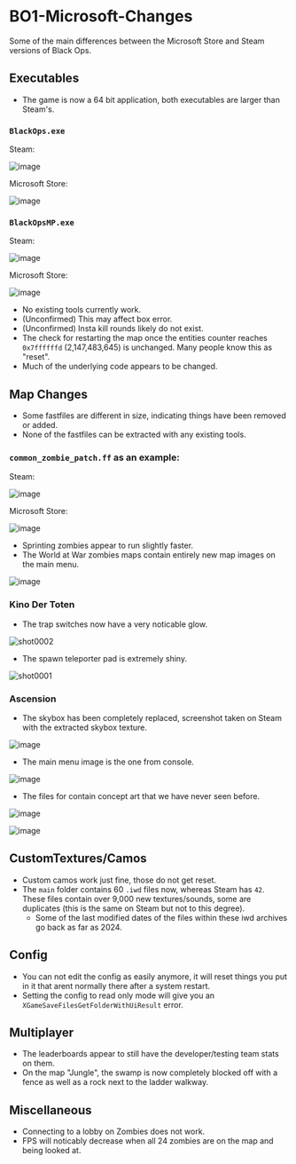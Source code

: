 # BO1-Microsoft-Changes
Some of the main differences between the Microsoft Store and Steam versions of Black Ops.

## Executables
- The game is now a 64 bit application, both executables are larger than Steam's.

### `BlackOps.exe`

Steam:

![image](https://github.com/user-attachments/assets/6e9484d8-3336-4336-8c6e-383830ef23e4)

Microsoft Store:

![image](https://github.com/user-attachments/assets/faafd129-58c1-4d74-bf11-ff512c70acc3)

### `BlackOpsMP.exe`

Steam:

![image](https://github.com/user-attachments/assets/b27328c8-1fa1-45cd-8e7f-846c34c193ce)

Microsoft Store:

![image](https://github.com/user-attachments/assets/a549f5c6-df79-45be-bf6a-e9c4fb826a17)

- No existing tools currently work.
- (Unconfirmed) This may affect box error.
- (Unconfirmed) Insta kill rounds likely do not exist.
- The check for restarting the map once the entities counter reaches `0x7ffffffd` (2,147,483,645) is unchanged. Many people know this as "reset".
- Much of the underlying code appears to be changed.

## Map Changes
- Some fastfiles are different in size, indicating things have been removed or added.
- None of the fastfiles can be extracted with any existing tools.

### `common_zombie_patch.ff` as an example:

Steam:

![image](https://github.com/user-attachments/assets/a10c60f1-43d1-40cd-948e-66780f0ed92d)

Microsoft Store:

![image](https://github.com/user-attachments/assets/d766c702-920d-45a3-aeba-e0fa270e0341)

- Sprinting zombies appear to run slightly faster.
- The World at War zombies maps contain entirely new map images on the main menu.

![image](https://github.com/user-attachments/assets/686adf29-a6eb-45ec-8dbf-c7b42ae9e806)

### Kino Der Toten
- The trap switches now have a very noticable glow.

![shot0002](https://github.com/user-attachments/assets/8ba1938d-4da8-4e63-9c64-8d56b5696cc9)

- The spawn teleporter pad is extremely shiny.

![shot0001](https://github.com/user-attachments/assets/335d16f2-c7d6-4626-9e05-502d67319ff7)

### Ascension
- The skybox has been completely replaced, screenshot taken on Steam with the extracted skybox texture.

![image](https://github.com/user-attachments/assets/aa24bd84-99dd-48cd-9b2f-ba65fba41445)

- The main menu image is the one from console.

![image](https://github.com/user-attachments/assets/03a6f123-2a01-44bb-8bfe-4b3d13866297)

- The files for contain concept art that we have never seen before.

![image](https://github.com/user-attachments/assets/a9fc7330-0bc4-4d1b-92bb-f498b38c2fd2)

![image](https://github.com/user-attachments/assets/6c203f2c-5e45-4b66-8963-112376926c43)

## CustomTextures/Camos
- Custom camos work just fine, those do not get reset.
- The `main` folder contains 60 `.iwd` files now, whereas Steam has `42`. These files contain over 9,000 new textures/sounds, some are duplicates (this is the same on Steam but not to this degree).
  - Some of the last modified dates of the files within these iwd archives go back as far as 2024.

## Config
- You can not edit the config as easily anymore, it will reset things you put in it that arent normally there after a system restart.
- Setting the config to read only mode will give you an `XGameSaveFilesGetFolderWithUiResult` error.

## Multiplayer
- The leaderboards appear to still have the developer/testing team stats on them.
- On the map "Jungle", the swamp is now completely blocked off with a fence as well as a rock next to the ladder walkway.

## Miscellaneous
- Connecting to a lobby on Zombies does not work.
- FPS will noticably decrease when all 24 zombies are on the map and being looked at.
